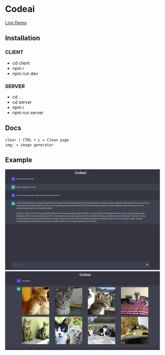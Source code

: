 # Codeai

[Live Demo](https://codeai-mu.vercel.app)

## Installation

### CLIENT

-   cd client
-   npm i
-   npm run dev

### SERVER

-   cd ..
-   cd server
-   npm i
-   npm run server

## Docs

```
clear | CTRL + L = Clean page
img: = image generator
```

## Example

![alt text](./client/assets/codeai1.png)
![alt text](./client/assets/codeai2.png)
